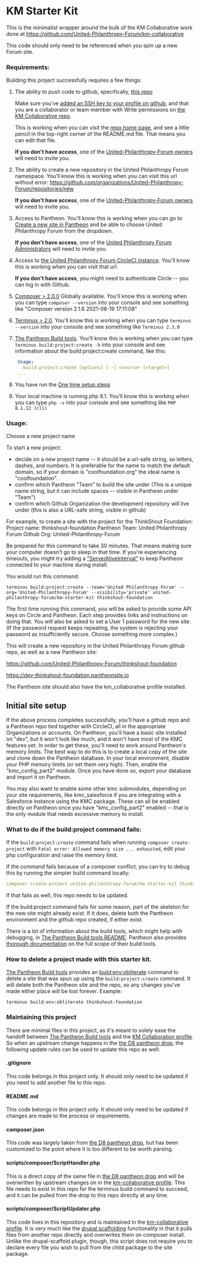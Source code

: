 # KM Starter Kit

This is the minimalist wrapper around the bulk of the KM Collaborative work done at https://github.com/United-Philanthropy-Forum/km-collaborative

This code should only need to be referenced when you spin up a new Forum site.

### Requirements:

Building this project successfully requires a few things:

1. The ability to push code to github, specifically, [this repo](https://github.com/United-Philanthropy-Forum/km-collaborative)

   Make sure you’ve [added an SSH key to your profile on github](https://www.inmotionhosting.com/support/website/git/how-to-add-ssh-keys-to-your-github-account/), and that you are a collaborator or team member with Write permissions on [the KM Collaborative repo](https://github.com/United-Philanthropy-Forum/km-collaborative).

   This is working when you can visit the [repo home page](https://github.com/United-Philanthropy-Forum/km-collaborative), and see a little pencil in the top-right corner of the README.md file. That means you can edit that file.

   **If you don't have access**, one of the [United-Philanthropy-Forum owners](https://github.com/orgs/United-Philanthropy-Forum/people) will need to invite you.

2. The ability to create a new repository in the United Philanthropy Forum namespace.
   You’ll know this is working when you can visit this url without error: https://github.com/organizations/United-Philanthropy-Forum/repositories/new

   **If you don't have access**, one of the [United-Philanthropy-Forum owners](https://github.com/orgs/United-Philanthropy-Forum/people) will need to invite you.

3. Access to Pantheon.
   You'll know this is working when you can go to [Create a new site in Pantheon](https://dashboard.pantheon.io/sites/create) and be able to choose United Philanthropy Forum from the dropdown.

   **If you don't have access**, one of the [United Philanthropy Forum Administrators](https://dashboard.pantheon.io/organizations/e8f1697b-fb5c-497c-88f1-5b8eaa98f48e#people) will need to invite you.

4. Access to [the United Philanthropy Forum CircleCI instance](https://circleci.com/gh/United-Philanthropy-Forum). You'll know this is working when you can visit that url.

   **If you don't have access**, you might need to authenticate Circle -- you can log in with Github.

5. [Composer > 2.0.0](https://getcomposer.org/) Globally available. You'll know this is working when you can type `composer --version` into your console and see something like "Composer version 2.1.6 2021-08-19 17:11:08"

6. [Terminus > 2.0](https://pantheon.io/docs/terminus/install). You'll know this is working when you can type `terminus --version` into your console and see something like `Terminus 2.3.0`

7. [The Pantheon Build tools](https://github.com/pantheon-systems/terminus-build-tools-plugin/#installation). You'll know this is working when you can type `terminus build:project:create -h` into your console and see information about the build:project:create command, like this:

   ```yaml
    Usage:
      build:project:create [options] [--] <source> [<target>]
    ...
    ```
8. You have run the [One time setup steps](https://github.com/United-Philanthropy-Forum/km-starter-kit/wiki/How-to-test-changes-to-this-starter-kit#one-time)

9. Your local machine is running php 8.1. You'll know this is working when you can type `php -v` into your console and see something like `PHP 8.1.12 (cli)`

### Usage:

Choose a new project name

To start a new project:
- decide on a new project name -- it should be a url-safe string, so letters, dashes, and numbers. It is preferable for the name to match the default domain, so if your domain is "coolfoundation.org" the ideal name is "coolfoundation".
- confirm which Pantheon "Team" to build the site under (This is a unique name string, but it can include spaces -- visible in Pantheon under "Team")
- confirm which Github Organization the development repository will live under (this is also a URL-safe string, visible in github)

For example, to create a site with the project for the ThinkShout Foundation:
Project name: thinkshout-foundation
Pantheon Team: United Philanthropy Forum
Github Org: United-Philanthropy-Forum

Be prepared for this command to take 30 minutes. That means making sure your computer doesn't go to sleep in that time. If you're experiencing timeouts, you might try adding a ["ServerAliveInterval"](https://unix.stackexchange.com/a/2013) to keep Pantheon connected to your machine during install.

You would run this command:

```
terminus build:project:create --team='United Philanthropy Forum' --org='United-Philanthropy-Forum' --visibility='private' united-philanthropy-forum/km-starter-kit thinkshout-foundation
```

The first time running this command, you will be asked to provide some API keys on Circle and Pantheon. Each step provides
links and instructions on doing that. You will also be asked to set a User 1 password for the new site. (If the password request keeps repeating, the system is rejecting your password as insufficiently secure. Choose something more complex.)

This will create a new repository in the United Philanthropy Forum github repo, as well as a new Pantheon site:

https://github.com/United-Philanthropy-Forum/thinkshout-foundation

https://dev-thinkshout-foundation.pantheonsite.io

The Pantheon site should also have the km_collaborative profile installed.

## Initial site setup

If the above process completes successfully, you'll have a github repo and a Pantheon repo tied together with CircleCI, all in the appropriate Organizations or accounts. On Pantheon, you'll have a basic site installed on "dev", but it won't look like much, and it won't have most of the KMC features yet. In order to get these, you'll need to work around Pantheon's memory limits. The best way to do this is to create a local copy of the site and clone down the Pantheon database. In your local environment, disable your PHP memory limits (or set them very high). Then, enable the "kmc_config_part2" module. Once you have done so, export your database and import it on Pantheon.

You may also want to enable some other kmc submodules, depending on your site requirements, like kmc_salesforce if you are integrating with a Salesforce instance using the KMC package. These can all be enabled directly on Pantheon once you have "kmc_config_part2" enabled -- that is the only module that needs excessive memory to install.

### What to do if the build:project command fails:

If the `build:project:create` command fails when running `composer create-project` with `Fatal error: Allowed memory size ... exhausted`, edit your php configuration and raise the memory limit.

If the command fails because of a composer conflict, you can try to debug this by running the simpler build command locally:

```yaml
composer create-project united-philanthropy-forum/km-starter-kit thinkshout-foundation
```

If that fails as well, this repo needs to be updated.

If the build:project command fails for some reason, part of the skeleton for the new site might already exist. If it does, delete both the Pantheon environment and the github repo created, if either exist.

There is a lot of information about the build tools, which might help with debugging, in [The Pantheon Build tools README](https://github.com/pantheon-systems/terminus-build-tools-plugin). Pantheon also provides [thorough documentation](https://pantheon.io/docs/guides/build-tools) on the full scope of their build tools.

### How to delete a project made with this starter kit.

[The Pantheon Build tools](https://github.com/pantheon-systems/terminus-build-tools-plugin) provides an [build:env:obliterate](https://github.com/pantheon-systems/terminus-build-tools-plugin#buildenvobliterate) command to delete a site that was spun up using the `build:project:create` command. It will delete both the Pantheon site and the repo, so any changes you've made either place will be lost forever. Example:

```
terminus build:env:obliterate thinkshout-foundation
```

### Maintaining this project

There are minimal files in this project, as it's meant to solely ease the handoff between [The Pantheon Build tools](https://github.com/pantheon-systems/terminus-build-tools-plugin) and the
[KM Collaboration profile](https://github.com/United-Philanthropy-Forum/km-collaborative). So when an upstream change happens in the [the D8 pantheon drop](https://github.com/pantheon-systems/example-drops-8-composer), the following update rules can be used to update this repo as well:

#### .gitignore

This code belongs in this project only. It should only need to be updated if you need to add another file to this repo.

#### README.md

This code belongs in this project only. It should only need to be updated if changes are made to the process or requirements.

#### composer.json

This code was largely taken from [the D8 pantheon drop](https://github.com/pantheon-systems/example-drops-8-composer), but has been customized to the point where it is too different to be worth parsing.

#### scripts/composer/ScriptHandler.php

This is a direct copy of the same file in [the D8 pantheon drop](https://github.com/pantheon-systems/example-drops-8-composer) and will be overwritten by upstream changes on in the [km-collaborative profile](https://github.com/United-Philanthropy-Forum/km-collaborative). This file needs to exist in this repo for the terminus build command to succeed, and it can be pulled from the drop to this repo directly at any time.

#### scripts/composer/ScriptUpdater.php

This code lives in this repository and is maintained in the [km-collaborative profile](https://github.com/United-Philanthropy-Forum/km-collaborative). It is very much like the [drupal scaffolding](https://github.com/drupal/core-composer-scaffold) functionality in that it pulls files from another repo directly and overwrites them on composer install. Unlike the drupal-scaffold plugin, though, this script does not require you to declare every file you wish to pull from the child package to the site package.
